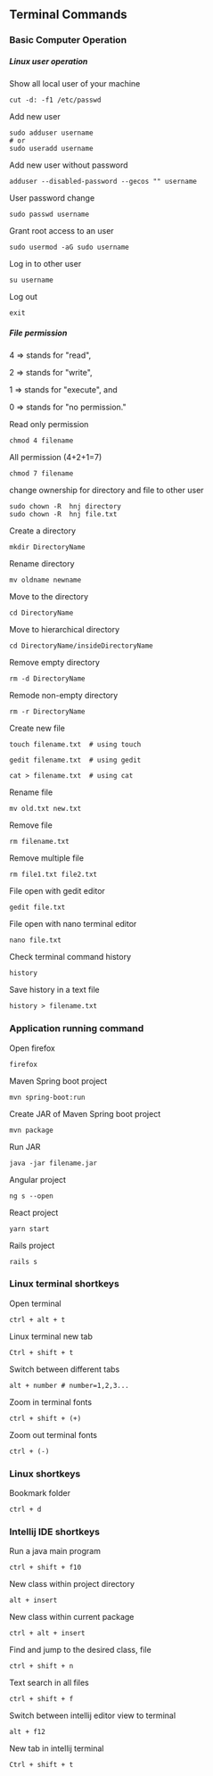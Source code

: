 ## Terminal Commands

### Basic Computer Operation

##### Linux user operation
Show all local user of your machine
```
cut -d: -f1 /etc/passwd
```
Add new user
```
sudo adduser username
# or
sudo useradd username
```
Add new user without password
```
adduser --disabled-password --gecos "" username
```
User password change
```
sudo passwd username
```

Grant root access to an user
```
sudo usermod -aG sudo username
```
Log in to other user
```
su username
```
Log out
```
exit
```

##### File permission

4 => stands for "read",

2 => stands for "write",

1 => stands for "execute", and

0 => stands for "no permission."

Read only permission 
```
chmod 4 filename
```
All permission (4+2+1=7)
```
chmod 7 filename
```
change ownership for directory and file to other user
```
sudo chown -R  hnj directory
sudo chown -R  hnj file.txt
```
Create a directory
```
mkdir DirectoryName
```
Rename directory
```
mv oldname newname
```
Move to the directory
```
cd DirectoryName
```
Move to hierarchical directory
```
cd DirectoryName/insideDirectoryName
```
Remove empty directory
```
rm -d DirectoryName
```
Remode non-empty directory
```
rm -r DirectoryName
```
Create new file
```
touch filename.txt 	# using touch

gedit filename.txt	# using gedit

cat > filename.txt	# using cat
```
Rename file  
```
mv old.txt new.txt
```
Remove file
```
rm filename.txt
```
Remove multiple file
```
rm file1.txt file2.txt
```
File open with gedit editor
```
gedit file.txt
```
File open with nano terminal editor
```
nano file.txt
```
Check terminal command history 
```
history
```
Save history in a text file
```
history > filename.txt
```

### Application running command
Open firefox
```
firefox
```
Maven Spring boot project
```
mvn spring-boot:run
```
Create JAR of Maven Spring boot project
```
mvn package
``` 
Run JAR
```
java -jar filename.jar
```
Angular project
```
ng s --open
```
React project
```
yarn start
```
Rails project
```
rails s
```

### Linux terminal shortkeys

Open terminal
```
ctrl + alt + t
```
Linux terminal new tab
```
Ctrl + shift + t
```
Switch between different tabs 
```
alt + number # number=1,2,3...
```
Zoom in terminal fonts
``` 
ctrl + shift + (+)
```
Zoom out terminal fonts
```
ctrl + (-)
```

### Linux shortkeys
Bookmark folder
```
ctrl + d
```

### Intellij IDE shortkeys

Run a java main program
```
ctrl + shift + f10
```
New class within project directory
```
alt + insert
```
New class within current package
```
ctrl + alt + insert
```
Find and jump to the desired class, file
```
ctrl + shift + n
```
Text search in all files 
```
ctrl + shift + f
```
Switch between intellij editor view to terminal 
```
alt + f12
```
New tab in intellij terminal
```
Ctrl + shift + t
```
